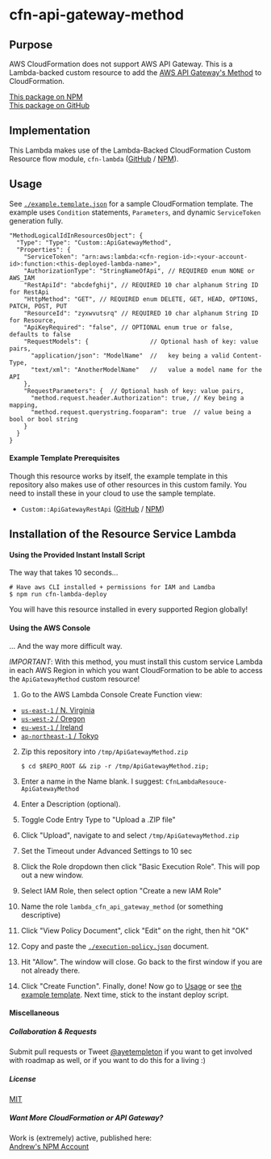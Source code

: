 
# cfn-api-gateway-method


## Purpose

AWS CloudFormation does not support AWS API Gateway. This is a Lambda-backed custom resource to add the [AWS API Gateway's Method](http://docs.aws.amazon.com/apigateway/api-reference/resource/method/) to CloudFormation.

[This package on NPM](https://www.npmjs.com/package/cfn-api-gateway-method)  
[This package on GitHub](https://www.github.com/andrew-templeton/cfn-api-gateway-method)


## Implementation

This Lambda makes use of the Lambda-Backed CloudFormation Custom Resource flow module, `cfn-lambda` ([GitHub](https://github.com/andrew-templeton/cfn-lambda) / [NPM](https://www.npmjs.com/package/cfn-lambda)).


## Usage

  See [`./example.template.json`](./example.template.json) for a sample CloudFormation template. The example uses `Condition` statements, `Parameters`, and dynamic `ServiceToken` generation fully.


    "MethodLogicalIdInResourcesObject": {
      "Type": "Type": "Custom::ApiGatewayMethod",
      "Properties": {
        "ServiceToken": "arn:aws:lambda:<cfn-region-id>:<your-account-id>:function:<this-deployed-lambda-name>",
        "AuthorizationType": "StringNameOfApi", // REQUIRED enum NONE or AWS_IAM
        "RestApiId": "abcdefghij", // REQUIRED 10 char alphanum String ID for RestApi 
        "HttpMethod": "GET", // REQUIRED enum DELETE, GET, HEAD, OPTIONS, PATCH, POST, PUT
        "ResourceId": "zyxwvutsrq" // REQUIRED 10 char alphanum String ID for Resource,
        "ApiKeyRequired": "false", // OPTIONAL enum true or false, defaults to false
        "RequestModels": {                 // Optional hash of key: value pairs, 
          "application/json": "ModelName"  //   key being a valid Content-Type,
          "text/xml": "AnotherModelName"   //   value a model name for the API
        },
        "RequestParameters": {  // Optional hash of key: value pairs,
          "method.request.header.Authorization": true, // Key being a mapping,
          "method.request.querystring.fooparam": true  // value being a bool or bool string
        }
      }
    }


#### Example Template Prerequisites

Though this resource works by itself, the example template in this repository also makes use of other resources in this custom family. You need to install these in your cloud to use the sample template.

 - `Custom::ApiGatewayRestApi` ([GitHub](https://github.com/andrew-templeton/cfn-api-gateway-restapi) / [NPM](https://www.npmjs.com/package/cfn-api-gateway-restapi))


## Installation of the Resource Service Lambda

#### Using the Provided Instant Install Script

The way that takes 10 seconds...
    

    # Have aws CLI installed + permissions for IAM and Lamdba
    $ npm run cfn-lambda-deploy


You will have this resource installed in every supported Region globally!


#### Using the AWS Console

... And the way more difficult way.

*IMPORTANT*: With this method, you must install this custom service Lambda in each AWS Region in which you want CloudFormation to be able to access the `ApiGatewayMethod` custom resource!

1. Go to the AWS Lambda Console Create Function view:
  - [`us-east-1` / N. Virginia](https://console.aws.amazon.com/lambda/home?region=us-east-1#/create?step=2)
  - [`us-west-2` / Oregon](https://console.aws.amazon.com/lambda/home?region=us-west-2#/create?step=2)
  - [`eu-west-1` / Ireland](https://console.aws.amazon.com/lambda/home?region=eu-west-1#/create?step=2)
  - [`ap-northeast-1` / Tokyo](https://console.aws.amazon.com/lambda/home?region=ap-northeast-1#/create?step=2)
2. Zip this repository into `/tmp/ApiGatewayMethod.zip`

    `$ cd $REPO_ROOT && zip -r /tmp/ApiGatewayMethod.zip;`

3. Enter a name in the Name blank. I suggest: `CfnLambdaResouce-ApiGatewayMethod`
4. Enter a Description (optional).
5. Toggle Code Entry Type to "Upload a .ZIP file"
6. Click "Upload", navigate to and select `/tmp/ApiGatewayMethod.zip`
7. Set the Timeout under Advanced Settings to 10 sec
8. Click the Role dropdown then click "Basic Execution Role". This will pop out a new window.
9. Select IAM Role, then select option "Create a new IAM Role"
10. Name the role `lambda_cfn_api_gateway_method` (or something descriptive)
11. Click "View Policy Document", click "Edit" on the right, then hit "OK"
12. Copy and paste the [`./execution-policy.json`](./execution-policy.json) document.
13. Hit "Allow". The window will close. Go back to the first window if you are not already there.
14. Click "Create Function". Finally, done! Now go to [Usage](#usage) or see [the example template](./example.template.json). Next time, stick to the instant deploy script.




#### Miscellaneous

##### Collaboration & Requests

Submit pull requests or Tweet [@ayetempleton](https://twitter.com/ayetempleton) if you want to get involved with roadmap as well, or if you want to do this for a living :)


##### License

[MIT](./License)


##### Want More CloudFormation or API Gateway?

Work is (extremely) active, published here:  
[Andrew's NPM Account](https://www.npmjs.com/~andrew-templeton)
